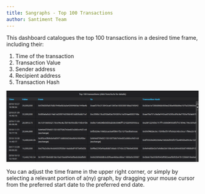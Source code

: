 ```yaml
---
title: Sangraphs - Top 100 Transactions
author: Santiment Team
---
```


This dashboard catalogues the top 100 transactions in a desired time
frame, including their:

1.  Time of the transaction
2.  Transaction Value
3.  Sender address
4.  Recipient address
5.  Transaction Hash

![](3.png)

You can adjust the time frame in the upper right corner, or simply by
selecting a relevant portion of a(ny) graph, by dragging your mouse
cursor from the preferred start date to the preferred end date.

